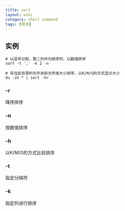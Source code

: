 ```yaml
---
title: sort
layout: wiki
category: shell command
tags: [排序]
---
```


## 实例

```
# 以逗号分割，第二列作为排序列，以数值排序
sort -t ',' -k 2 -n

# 将当前目录的文件夹和文件按大小排序，以K/M/G的方式显示大小
du -sh * | sort -hr
```

### -r

降序排序

### -n

按数值排序

### -h

以K/M/G的方式比较排序

### -t

指定分隔符

### -k

指定列进行排序
